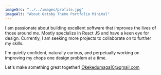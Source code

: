 ```yaml
---
imageSrc: "../../images/profile.jpg"
imageAlt: "About Gatsby Theme Portfolio Minimal"
---
```


I am passionate about building excellent software that improves the lives of those around me. Mostly specialize in React JS and have a keen eye for design. Currently, I am seeking more projects to collaborate on to further my skills.

I'm quietly confident, naturally curious, and perpetually working on improving my chops one design problem at a time.

Let's make something great together! <a href="mailto:okekedumaga10@gmail.com" target="_blank" aria-label="External Link"><u>Okekedumaga10@gmail.com</u></a>
